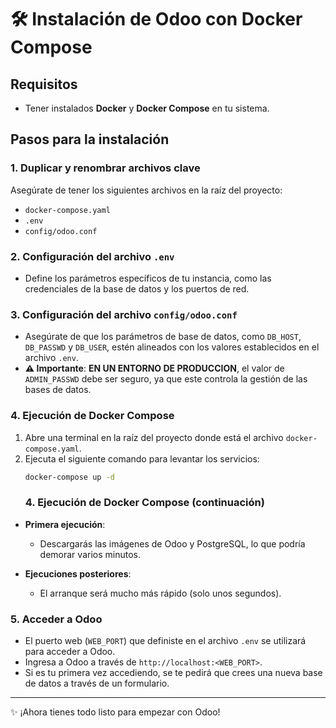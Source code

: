 # 🛠️ Instalación de Odoo con Docker Compose

## Requisitos
- Tener instalados **Docker** y **Docker Compose** en tu sistema.

## Pasos para la instalación

### 1. Duplicar y renombrar archivos clave
Asegúrate de tener los siguientes archivos en la raíz del proyecto:
- `docker-compose.yaml`
- `.env`
- `config/odoo.conf`

### 2. Configuración del archivo `.env`
- Define los parámetros específicos de tu instancia, como las credenciales de la base de datos y los puertos de red.

### 3. Configuración del archivo `config/odoo.conf`
- Asegúrate de que los parámetros de base de datos, como `DB_HOST`, `DB_PASSWD` y `DB_USER`, estén alineados con los valores establecidos en el archivo `.env`.
- **⚠️ Importante**: **EN UN ENTORNO DE PRODUCCION**, el valor de `ADMIN_PASSWD` debe ser seguro, ya que este controla la gestión de las bases de datos.

### 4. Ejecución de Docker Compose
1. Abre una terminal en la raíz del proyecto donde está el archivo `docker-compose.yaml`.
2. Ejecuta el siguiente comando para levantar los servicios:
   ```bash
   docker-compose up -d
   ```
   ### 4. Ejecución de Docker Compose (continuación)

- **Primera ejecución**: 
  - Descargarás las imágenes de Odoo y PostgreSQL, lo que podría demorar varios minutos.
  
- **Ejecuciones posteriores**: 
  - El arranque será mucho más rápido (solo unos segundos).

### 5. Acceder a Odoo
- El puerto web (`WEB_PORT`) que definiste en el archivo `.env` se utilizará para acceder a Odoo.
- Ingresa a Odoo a través de `http://localhost:<WEB_PORT>`.
- Si es tu primera vez accediendo, se te pedirá que crees una nueva base de datos a través de un formulario.

---

✨ ¡Ahora tienes todo listo para empezar con Odoo!